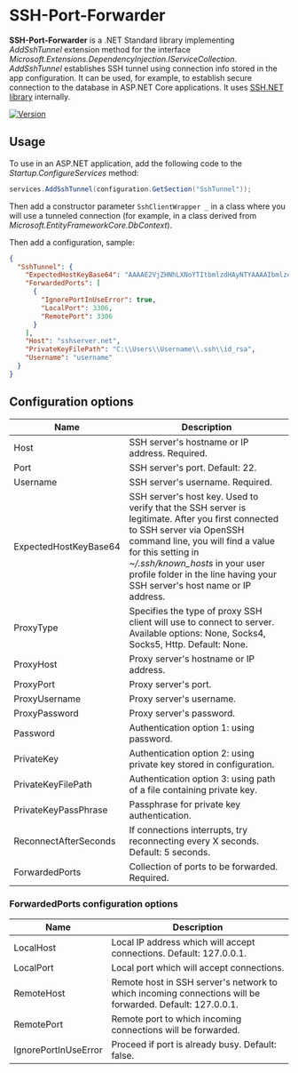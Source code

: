 # SSH-Port-Forwarder
**SSH-Port-Forwarder** is a .NET Standard library implementing *AddSshTunnel* extension method for the interface *Microsoft.Extensions.DependencyInjection.IServiceCollection*. *AddSshTunnel* establishes SSH tunnel using connection info stored in the app configuration. It can be used, for example, to establish secure connection to the database in ASP.NET Core applications. It uses [SSH.NET library](https://github.com/sshnet/SSH.NET/) internally.

[![Version](https://img.shields.io/nuget/vpre/SshPortForwarder.svg)](https://www.nuget.org/packages/SshPortForwarder)

## Usage

To use in an ASP.NET application, add the following code to the *Startup.ConfigureServices* method:
```cs
services.AddSshTunnel(configuration.GetSection("SshTunnel"));
```

Then add a constructor parameter `SshClientWrapper _` in a class where you will use a tunneled connection (for example, in a class derived from *Microsoft.EntityFrameworkCore.DbContext*).

Then add a configuration, sample:
```json
{
  "SshTunnel": {
    "ExpectedHostKeyBase64": "AAAAE2VjZHNhLXNoYTItbmlzdHAyNTYAAAAIbmlzdHAyNTYAAABBBIE154JCCcw7PeuX/z2MiIX0u9BFeVpn4ZDUGVZVzUZcsFKfrC01vQAw/fzns7u6LfoxjuNgL6ZXKdcZY/AtZNU=",
    "ForwardedPorts": [
      {
        "IgnorePortInUseError": true,
        "LocalPort": 3306,
        "RemotePort": 3306
      }
    ],
    "Host": "sshserver.net",
    "PrivateKeyFilePath": "C:\\Users\\Username\\.ssh\\id_rsa",
    "Username": "username"
  }
}
```

## Configuration options

| Name | Description |
| --- | --- |
| Host | SSH server's hostname or IP address. Required. |
| Port | SSH server's port. Default: 22. |
| Username | SSH server's username. Required. |
| ExpectedHostKeyBase64 | SSH server's host key. Used to verify that the SSH server is legitimate. After you first connected to SSH server via OpenSSH command line, you will find a value for this setting in *~/.ssh/known_hosts* in your user profile folder in the line having your SSH server's host name or IP address. |
| ProxyType | Specifies the type of proxy SSH client will use to connect to server. Available options: None, Socks4, Socks5, Http. Default: None. |
| ProxyHost | Proxy server's hostname or IP address. |
| ProxyPort | Proxy server's port. |
| ProxyUsername | Proxy server's username. |
| ProxyPassword | Proxy server's password. |
| Password | Authentication option 1: using password. |
| PrivateKey | Authentication option 2: using private key stored in configuration. |
| PrivateKeyFilePath | Authentication option 3: using path of a file containing private key. |
| PrivateKeyPassPhrase | Passphrase for private key authentication. |
| ReconnectAfterSeconds | If connections interrupts, try reconnecting every X seconds. Default: 5 seconds. |
| ForwardedPorts | Collection of ports to be forwarded. Required. |

### **ForwardedPorts** configuration options

| Name | Description |
| --- | --- |
| LocalHost | Local IP address which will accept connections. Default: 127.0.0.1. |
| LocalPort | Local port which will accept connections. |
| RemoteHost | Remote host in SSH server's network to which incoming connections will be forwarded. Default: 127.0.0.1. |
| RemotePort | Remote port to which incoming connections will be forwarded. |
| IgnorePortInUseError | Proceed if port is already busy. Default: false. |
